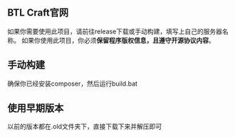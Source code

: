 ## BTL Craft官网

如果你需要使用此项目，请前往release下载或手动构建，填写上自己的服务器名称。
如果你使用此项目，你必须**保留程序版权信息，且遵守开源协议内容**。

## 手动构建
确保你已经安装composer，然后运行build.bat
  
## 使用早期版本
以前的版本都在.old文件夹下，直接下载下来并解压即可

